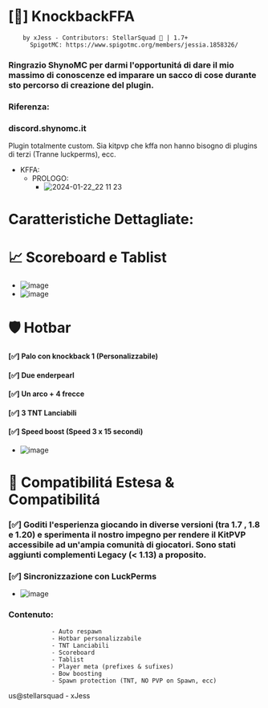 # [🥢] KnockbackFFA
		by xJess - Contributors: StellarSquad 🎲 | 1.7+
  	      SpigotMC: https://www.spigotmc.org/members/jessia.1858326/

### Ringrazio **ShynoMC** per darmi l'opportunitá di dare il mio massimo di conoscenze ed imparare un sacco di cose durante sto percorso di creazione del plugin.
### **Riferenza:**
### discord.shynomc.it

Plugin totalmente custom. Sia kitpvp che kffa non hanno bisogno di plugins di terzi (Tranne luckperms), ecc.

- KFFA:
	- PROLOGO: 
  		- ![2024-01-22_22 11 23](https://github.com/Lewysan/Minecraft_Development/assets/70720366/b500530b-feb9-42ee-befb-1b9821d70a38)

# Caratteristiche Dettagliate:

# 📈 Scoreboard e Tablist
  - ![image](https://github.com/Lewysan/Minecraft_Development/assets/70720366/d9ae7645-620d-46fe-a828-00818d35d21a)
  - ![image](https://github.com/Lewysan/Minecraft_Development/assets/70720366/85a90360-bd2a-45b0-a676-7542f93a6daa)

# 🛡️ Hotbar
  #### [✅] Palo con knockback 1 (Personalizzabile)
  #### [✅] Due enderpearl
  #### [✅] Un arco + 4 frecce
  #### [✅] 3 TNT Lanciabili
  #### [✅] Speed boost (Speed 3 x 15 secondi)
  -  ![image](https://github.com/Lewysan/Minecraft_Development/assets/70720366/e1a0e41c-f031-4314-9fb5-fbd8aa10a32e)

# 🔄 Compatibilitá Estesa & Compatibilitá
   ### [✅] Goditi l'esperienza giocando in diverse versioni **(tra 1.7 , 1.8 e 1.20)** e sperimenta il nostro impegno per rendere il KitPVP accessibile ad un'ampia comunità di giocatori. Sono stati aggiunti complementi **Legacy (< 1.13)** a proposito.
   ### [✅] Sincronizzazione con LuckPerms
   - ![image](https://github.com/Lewysan/Minecraft_Development/assets/70720366/9fbfcbc0-585c-4908-a3c1-be241624c9a2)

### Contenuto:
				- Auto respawn
				- Hotbar personalizzabile
				- TNT Lanciabili
				- Scoreboard
				- Tablist
				- Player meta (prefixes & sufixes)
				- Bow boosting
				- Spawn protection (TNT, NO PVP on Spawn, ecc)

us@stellarsquad - xJess
